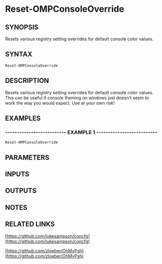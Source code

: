 ﻿---
external help file: OhMyPsh-help.xml
Module Name: OhMyPsh
online version: https://github.com/lukesampson/concfg
schema: 2.0.0
---

# Reset-OMPConsoleOverride

## SYNOPSIS
Resets various registry setting overrides for default console color values.

## SYNTAX

```
Reset-OMPConsoleOverride
```

## DESCRIPTION
Resets various registry setting overrides for default console color values.
This can be useful if console theming on windows just doesn't seem to work the way you would expect.
Use at your own risk!

## EXAMPLES

### -------------------------- EXAMPLE 1 --------------------------
```
Reset-OMPConsoleOverride
```

## PARAMETERS

## INPUTS

## OUTPUTS

## NOTES

## RELATED LINKS

[https://github.com/lukesampson/concfg](https://github.com/lukesampson/concfg)

[https://github.com/zloeber/OhMyPsh](https://github.com/zloeber/OhMyPsh)

